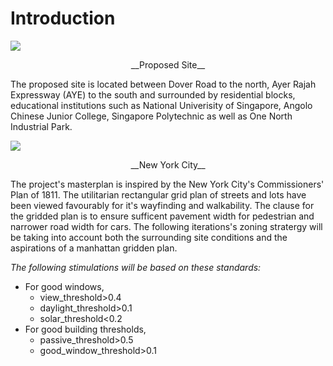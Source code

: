 # Introduction

![](imgs/01-01.jpg)
<p align="center">__Proposed Site__

The proposed site is located between Dover Road to the north, Ayer Rajah Expressway (AYE) to the south and surrounded by residential blocks, educational institutions such as National Univerisity of Singapore, Angolo Chinese Junior College, Singapore Polytechnic as well as One North Industrial Park.

![](imgs/01-02.jpg)
<p align="center">__New York City__
  
The project's masterplan is inspired by the New York City's Commissioners' Plan of 1811. The utilitarian rectangular grid plan of streets and lots have been viewed favourably for it's wayfinding and walkability. The clause for the gridded plan is to ensure sufficent pavement width for pedestrian and narrower road width for cars.  The following iterations's zoning stratergy will be taking into account both the surrounding site conditions and the aspirations of a manhattan gridden plan.

*The following stimulations will be based on these standards:*
* For good windows,
   * view_threshold>0.4
   * daylight_threshold>0.1
   * solar_threshold<0.2
 * For good building thresholds,
   * passive_threshold>0.5
   * good_window_threshold>0.1
